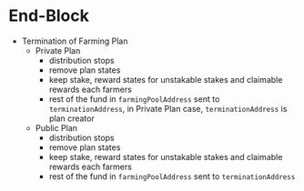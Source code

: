 <!-- order: 6 -->

 # End-Block

- Termination of Farming Plan
    - Private Plan
        - distribution stops
        - remove plan states
        - keep stake, reward states for unstakable stakes and claimable rewards each farmers
        - rest of the fund in `farmingPoolAddress` sent to `terminationAddress`, in Private Plan case, `terminationAddress` is plan creator
    - Public Plan
        - distribution stops
        - remove plan states
        - keep stake, reward states for unstakable stakes and claimable rewards each farmers
        - rest of the fund in `farmingPoolAddress` sent to `terminationAddress`